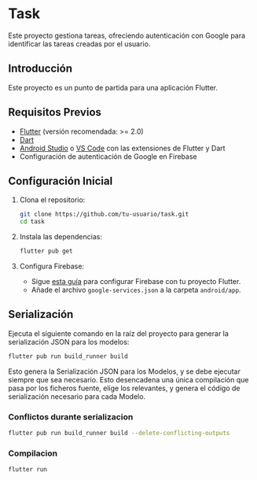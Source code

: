 # Task

Este proyecto gestiona tareas, ofreciendo autenticación con Google para identificar las tareas creadas por el usuario.

## Introducción

Este proyecto es un punto de partida para una aplicación Flutter.

## Requisitos Previos

- [Flutter](https://flutter.dev/docs/get-started/install) (versión recomendada: >= 2.0)
- [Dart](https://dart.dev/get-dart)
- [Android Studio](https://developer.android.com/studio) o [VS Code](https://code.visualstudio.com/) con las extensiones de Flutter y Dart
- Configuración de autenticación de Google en Firebase

## Configuración Inicial

1. Clona el repositorio:
    ```bash
    git clone https://github.com/tu-usuario/task.git
    cd task
    ```

2. Instala las dependencias:
    ```bash
    flutter pub get
    ```

3. Configura Firebase:
    - Sigue [esta guía](https://firebase.flutter.dev/docs/overview) para configurar Firebase con tu proyecto Flutter.
    - Añade el archivo `google-services.json` a la carpeta `android/app`.

## Serialización

Ejecuta el siguiente comando en la raíz del proyecto para generar la serialización JSON para los modelos:

```bash
flutter pub run build_runner build
```

Esto genera la Serialización JSON para los Modelos, y se debe ejecutar siempre que sea necesario. Esto desencadena una única compilación que pasa por los ficheros fuente, elige los  relevantes, y genera el código de serialización necesario para cada Modelo.

### Conflictos durante serializacion

```bash
flutter pub run build_runner build --delete-conflicting-outputs
```
### Compilacion

```bash
flutter run
```

